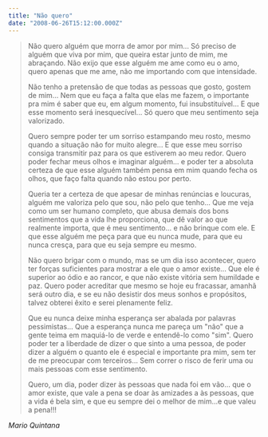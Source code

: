 ```yaml
---
title: "Não quero"
date: "2008-06-26T15:12:00.000Z"
---
```


> Não quero alguém que morra de amor por mim... Só preciso de alguém que viva por mim, que queira estar junto de mim, me abraçando. Não exijo que esse alguém me ame como eu o amo, quero apenas que me ame, não me importando com que intensidade. 
> 
> Não tenho a pretensão de que todas as pessoas que gosto, gostem de mim... Nem que eu faça a falta que elas me fazem, o importante pra mim é saber que eu, em algum momento, fui insubstituível... E que esse momento será inesquecível... Só quero que meu sentimento seja valorizado.
> 
> Quero sempre poder ter um sorriso estampando meu rosto, mesmo quando a situação não for muito alegre... E que esse meu sorriso consiga transmitir paz para os que estiverem ao meu redor. Quero poder fechar meus olhos e imaginar alguém... e poder ter a absoluta certeza de que esse alguém também pensa em mim quando fecha os olhos, que faço falta quando não estou por perto. 
> 
> Queria ter a certeza de que apesar de minhas renúncias e loucuras, alguém me valoriza pelo que sou, não pelo que tenho... Que me veja como um ser humano completo, que abusa demais dos bons sentimentos que a vida lhe proporciona, que dê valor ao que realmente importa, que é meu sentimento... e não brinque com ele. E que esse alguém me peça para que eu nunca mude, para que eu nunca cresça, para que eu seja sempre eu mesmo.
> 
> Não quero brigar com o mundo, mas se um dia isso acontecer, quero ter forças suficientes para mostrar a ele que o amor existe... Que ele é superior ao ódio e ao rancor, e que não existe vitória sem humildade e paz. Quero poder acreditar que mesmo se hoje eu fracassar, amanhã será outro dia, e se eu não desistir dos meus sonhos e propósitos, talvez obterei êxito e serei plenamente feliz. 
> 
> Que eu nunca deixe minha esperança ser abalada por palavras pessimistas... Que a esperança nunca me pareça um "não" que a gente teima em maquiá-lo de verde e entendê-lo como "sim". Quero poder ter a liberdade de dizer o que sinto a uma pessoa, de poder dizer a alguém o quanto ele é especial e importante pra mim, sem ter de me preocupar com terceiros... Sem correr o risco de ferir uma ou mais pessoas com esse sentimento. 
> 
> Quero, um dia, poder dizer às pessoas que nada foi em vão... que o amor existe, que vale a pena se doar às amizades a às pessoas, que a vida é bela sim, e que eu sempre dei o melhor de mim...e que valeu a pena!!!

_Mario Quintana_